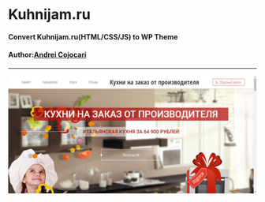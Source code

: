 # Kuhnijam.ru
#### Convert Kuhnijam.ru(HTML/CSS/JS) to WP Theme
#### Author:[Andrei Cojocari](https://www.instagram.com/webtheory/ "Andrei Cojocari")
***
![ScreenShot](https://github.com/gitbooster/kuhnijam.ru/blob/master/images/img-prew.png)
